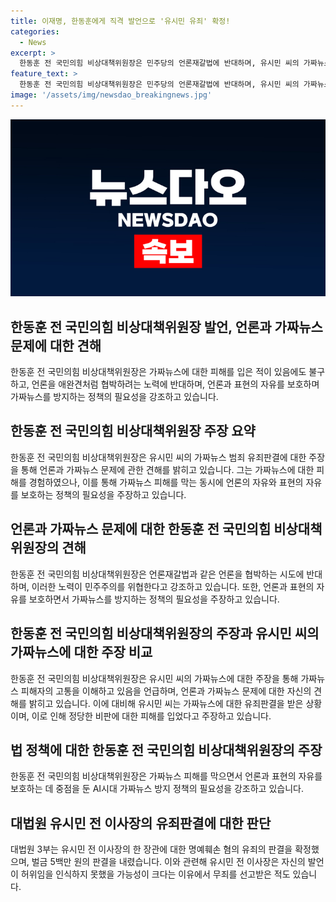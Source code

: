 ```yaml
---
title: 이재명, 한동훈에게 직격 발언으로 '유시민 유죄' 확정!
categories:
  - News
excerpt: >
  한동훈 전 국민의힘 비상대책위원장은 민주당의 언론재갈법에 반대하며, 유시민 씨의 가짜뉴스 범죄 유죄판결을 언급하고 가짜뉴스로부터 입은 고통을 강조했습니다. 또한, 민주당 이재명 대표를 겨냥한 발언으로 보였고, AI시대 가짜뉴스 방지 정책 필요성을 언급했습니다. 유시민 씨의 명예훼손 혐의 유죄가 확정된 사건과 관련하여 유 전 이사장에게 벌금 5백만 원의 판결이 확정되었으며, 2020년 4월 발언에 대해서는 무죄를 선고받은 바 있습니다.
feature_text: >
  한동훈 전 국민의힘 비상대책위원장은 민주당의 언론재갈법에 반대하며, 유시민 씨의 가짜뉴스 범죄 유죄판결을 언급하고 가짜뉴스로부터 입은 고통을 강조했습니다. 또한, 민주당 이재명 대표를 겨냥한 발언으로 보였고, AI시대 가짜뉴스 방지 정책 필요성을 언급했습니다. 유시민 씨의 명예훼손 혐의 유죄가 확정된 사건과 관련하여 유 전 이사장에게 벌금 5백만 원의 판결이 확정되었으며, 2020년 4월 발언에 대해서는 무죄를 선고받은 바 있습니다.
image: '/assets/img/newsdao_breakingnews.jpg'
---
```


<p><img src="/assets/img/newsdao_breakingnews.jpg" alt="firstkoreanews 속보" /></p>

<h2 data-ke-size="size26">한동훈 전 국민의힘 비상대책위원장 발언, 언론과 가짜뉴스 문제에 대한 견해</h2>

<p data-ke-size="size16">한동훈 전 국민의힘 비상대책위원장은 가짜뉴스에 대한 피해를 입은 적이 있음에도 불구하고, 언론을 애완견처럼 협박하려는 노력에 반대하며, 언론과 표현의 자유를 보호하며 가짜뉴스를 방지하는 정책의 필요성을 강조하고 있습니다.</p>

<h2 data-ke-size="size26">한동훈 전 국민의힘 비상대책위원장 주장 요약</h2>

<p data-ke-size="size16">한동훈 전 국민의힘 비상대책위원장은 유시민 씨의 가짜뉴스 범죄 유죄판결에 대한 주장을 통해 언론과 가짜뉴스 문제에 관한 견해를 밝히고 있습니다. 그는 가짜뉴스에 대한 피해를 경험하였으나, 이를 통해 가짜뉴스 피해를 막는 동시에 언론의 자유와 표현의 자유를 보호하는 정책의 필요성을 주장하고 있습니다.</p>

<h2 data-ke-size="size26">언론과 가짜뉴스 문제에 대한 한동훈 전 국민의힘 비상대책위원장의 견해</h2>

<p data-ke-size="size16">한동훈 전 국민의힘 비상대책위원장은 언론재갈법과 같은 언론을 협박하는 시도에 반대하며, 이러한 노력이 민주주의를 위협한다고 강조하고 있습니다. 또한, 언론과 표현의 자유를 보호하면서 가짜뉴스를 방지하는 정책의 필요성을 주장하고 있습니다.</p>

<h2 data-ke-size="size26">한동훈 전 국민의힘 비상대책위원장의 주장과 유시민 씨의 가짜뉴스에 대한 주장 비교</h2>

<p data-ke-size="size16">한동훈 전 국민의힘 비상대책위원장은 유시민 씨의 가짜뉴스에 대한 주장을 통해 가짜뉴스 피해자의 고통을 이해하고 있음을 언급하며, 언론과 가짜뉴스 문제에 대한 자신의 견해를 밝히고 있습니다. 이에 대비해 유시민 씨는 가짜뉴스에 대한 유죄판결을 받은 상황이며, 이로 인해 정당한 비판에 대한 피해를 입었다고 주장하고 있습니다.</p>

<h2 data-ke-size="size26">법 정책에 대한 한동훈 전 국민의힘 비상대책위원장의 주장</h2>

<p data-ke-size="size16">한동훈 전 국민의힘 비상대책위원장은 가짜뉴스 피해를 막으면서 언론과 표현의 자유를 보호하는 데 중점을 둔 AI시대 가짜뉴스 방지 정책의 필요성을 강조하고 있습니다.</p>

<h2 data-ke-size="size26">대법원 유시민 전 이사장의 유죄판결에 대한 판단</h2>

<p data-ke-size="size16">대법원 3부는 유시민 전 이사장의 한 장관에 대한 명예훼손 혐의 유죄의 판결을 확정했으며, 벌금 5백만 원의 판결을 내렸습니다. 이와 관련해 유시민 전 이사장은 자신의 발언이 허위임을 인식하지 못했을 가능성이 크다는 이유에서 무죄를 선고받은 적도 있습니다.</p>


